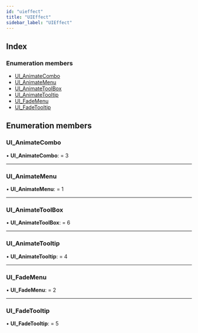 ```yaml
---
id: "uieffect"
title: "UIEffect"
sidebar_label: "UIEffect"
---
```


## Index

### Enumeration members

* [UI_AnimateCombo](uieffect.md#ui_animatecombo)
* [UI_AnimateMenu](uieffect.md#ui_animatemenu)
* [UI_AnimateToolBox](uieffect.md#ui_animatetoolbox)
* [UI_AnimateTooltip](uieffect.md#ui_animatetooltip)
* [UI_FadeMenu](uieffect.md#ui_fademenu)
* [UI_FadeTooltip](uieffect.md#ui_fadetooltip)

## Enumeration members

###  UI_AnimateCombo

• **UI_AnimateCombo**: = 3

___

###  UI_AnimateMenu

• **UI_AnimateMenu**: = 1

___

###  UI_AnimateToolBox

• **UI_AnimateToolBox**: = 6

___

###  UI_AnimateTooltip

• **UI_AnimateTooltip**: = 4

___

###  UI_FadeMenu

• **UI_FadeMenu**: = 2

___

###  UI_FadeTooltip

• **UI_FadeTooltip**: = 5
